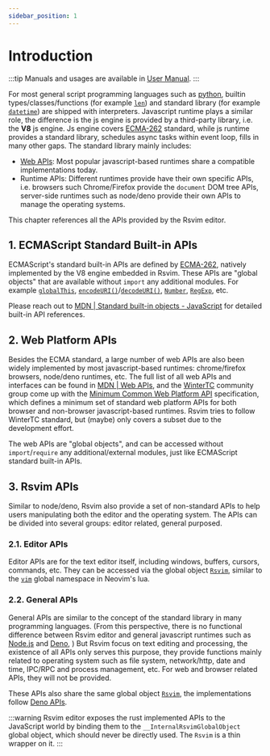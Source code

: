 ```yaml
---
sidebar_position: 1
---
```


# Introduction

:::tip
Manuals and usages are available in [User Manual](/docs/manual/get_started).
:::

For most general script programming languages such as [python](https://www.python.org/), builtin types/classes/functions (for example [`len`](https://docs.python.org/3/library/functions.html#len)) and standard library (for example [`datetime`](https://docs.python.org/3/library/datetime.html#module-datetime)) are shipped with interpreters. Javascript runtime plays a similar role, the difference is the js engine is provided by a third-party library, i.e. the **V8** js engine. Js engine covers [ECMA-262](https://ecma-international.org/publications-and-standards/standards/ecma-262/) standard, while js runtime provides a standard library, schedules async tasks within event loop, fills in many other gaps. The standard library mainly includes:

- [Web APIs](https://developer.mozilla.org/en-US/docs/Web/API): Most popular javascript-based runtimes share a compatible implementations today.
- Runtime APIs: Different runtimes provide have their own specific APIs, i.e. browsers such Chrome/Firefox provide the `document` DOM tree APIs, server-side runtimes such as node/deno provide their own APIs to manage the operating systems.

This chapter references all the APIs provided by the Rsvim editor.

## 1. ECMAScript Standard Built-in APIs

ECMAScript's standard built-in APIs are defined by [ECMA-262](https://ecma-international.org/publications-and-standards/standards/ecma-262/), natively implemented by the V8 engine embedded in Rsvim. These APIs are "global objects" that are available without `import` any additional modules. For example [`globalThis`](https://developer.mozilla.org/en-US/docs/Web/JavaScript/Reference/Global_Objects/globalThis), [`encodeURI()`](https://developer.mozilla.org/en-US/docs/Web/JavaScript/Reference/Global_Objects/encodeURI)/[`decodeURI()`](https://developer.mozilla.org/en-US/docs/Web/JavaScript/Reference/Global_Objects/decodeURI), [`Number`](https://developer.mozilla.org/en-US/docs/Web/JavaScript/Reference/Global_Objects/Number), [`RegExp`](https://developer.mozilla.org/en-US/docs/Web/JavaScript/Reference/Global_Objects/RegExp), etc.

Please reach out to [MDN | Standard built-in objects - JavaScript](https://developer.mozilla.org/en-US/docs/Web/JavaScript/Reference/Global_Objects) for detailed built-in API references.

## 2. Web Platform APIs

Besides the ECMA standard, a large number of web APIs are also been widely implemented by most javascript-based runtimes: chrome/firefox browsers, node/deno runtimes, etc. The full list of all web APIs and interfaces can be found in [MDN | Web APIs](https://developer.mozilla.org/en-US/docs/Web/API), and the [WinterTC](https://wintertc.org/) community group come up with the [Minimum Common Web Platform API](https://min-common-api.proposal.wintertc.org/) specification, which defines a minimum set of standard web platform APIs for both browser and non-browser javascript-based runtimes. Rsvim tries to follow WinterTC standard, but (maybe) only covers a subset due to the development effort.

The web APIs are "global objects", and can be accessed without `import`/`require` any additional/external modules, just like ECMAScript standard built-in APIs.

## 3. Rsvim APIs

Similar to node/deno, Rsvim also provide a set of non-standard APIs to help users manipulating both the editor and the operating system. The APIs can be divided into several groups: editor related, general purposed.

### 2.1. Editor APIs

Editor APIs are for the text editor itself, including windows, buffers, cursors, commands, etc. They can be accessed via the global object [`Rsvim`](rsvim/classes/Rsvim), similar to the [`vim`](https://neovim.io/doc/user/lua.html#Lua) global namespace in Neovim's lua.

### 2.2. General APIs

General APIs are similar to the concept of the standard library in many programming languages. (From this perspective, there is no functional difference between Rsvim editor and general javascript runtimes such as [Node.js](https://nodejs.org/) and [Deno](https://deno.com/), ) But Rsvim focus on text editing and processing, the existence of all APIs only serves this purpose, they provide functions mainly related to operating system such as file system, network/http, date and time, IPC/RPC and process management, etc. For web and browser related APIs, they will not be provided.

These APIs also share the same global object [`Rsvim`](rsvim/classes/Rsvim), the implementations follow [Deno APIs](https://docs.deno.com/api/deno/).

:::warning
Rsvim editor exposes the rust implemented APIs to the JavaScript world by binding them to the `__InternalRsvimGlobalObject` global object, which should never be directly used. The `Rsvim` is a thin wrapper on it.
:::
